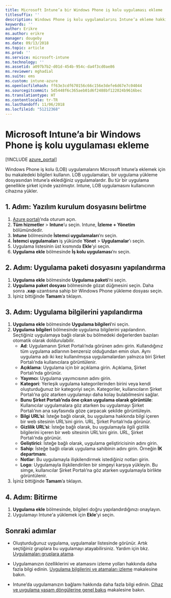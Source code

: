 ```yaml
---
title: Microsoft Intune’a bir Windows Phone iş kolu uygulaması ekleme
titlesuffix: ''
description: Windows Phone iş kolu uygulamalarını Intune’a ekleme hakkında bilgi edinin.
keywords: ''
author: Erikre
ms.author: erikre
manager: dougeby
ms.date: 09/13/2018
ms.topic: article
ms.prod: ''
ms.service: microsoft-intune
ms.technology: ''
ms.assetid: a097b7b2-d01d-454b-954c-da4f3cd0ae86
ms.reviewer: mghadial
ms.suite: ems
ms.custom: intune-azure
ms.openlocfilehash: ff63e3cdf670156c66c156e3defe6d67e7c04044
ms.sourcegitcommit: 5d5448f6c365aeb01d6f2488bf122024b9616bec
ms.translationtype: HT
ms.contentlocale: tr-TR
ms.lasthandoff: 11/06/2018
ms.locfileid: "51212368"
---
```

# <a name="add-a-windows-phone-line-of-business-app-to-microsoft-intune"></a>Microsoft Intune’a bir Windows Phone iş kolu uygulaması ekleme

[!INCLUDE [azure_portal](./includes/azure_portal.md)]

Windows Phone iş kolu (LOB) uygulamalarını Microsoft Intune’a eklemek için bu makaledeki bilgileri kullanın. LOB uygulamaları, bir uygulama yükleme dosyasından Intune’a eklediğiniz uygulamalardır. Bu tür bir uygulama genellikle şirket içinde yazılmıştır. Intune, LOB uygulamasını kullanıcının cihazına yükler. 

## <a name="step-1-specify-the-software-setup-file"></a>1. Adım: Yazılım kurulum dosyasını belirtme

1. [Azure portalı](https://portal.azure.com)’nda oturum açın.
2. **Tüm hizmetler** > **Intune**’u seçin. Intune, **İzleme + Yönetim** bölümündedir.
3. **Intune** bölmesinde **İstemci uygulamaları**’nı seçin.
4. **İstemci uygulamaları** iş yükünde **Yönet** > **Uygulamalar**’ı seçin.
5. Uygulama listesinin üst kısmında **Ekle**’yi seçin.
6. **Uygulama ekle** bölmesinde **İş kolu uygulaması**’nı seçin.

## <a name="step-2-configure-the-app-package-file"></a>2. Adım: Uygulama paketi dosyasını yapılandırma

1. **Uygulama ekle** bölmesinde **Uygulama paketi**’ni seçin.
2. **Uygulama paket dosyası** bölmesinde gözat düğmesini seçin. Daha sonra **.xap** uzantısına sahip bir Windows Phone yükleme dosyası seçin.
3. İşiniz bittiğinde **Tamam**’a tıklayın.


## <a name="step-3-configure-app-information"></a>3. Adım: Uygulama bilgilerini yapılandırma

1. **Uygulama ekle** bölmesinde **Uygulama bilgileri**’ni seçin.
2. **Uygulama bilgileri** bölmesinde uygulama bilgilerini yapılandırın. Seçtiğiniz uygulamaya bağlı olarak bu bölmedeki değerlerden bazıları otomatik olarak doldurulabilir.
    - **Ad**: Uygulamanın Şirket Portalı’nda görünen adını girin. Kullandığınız tüm uygulama adlarının benzersiz olduğundan emin olun. Aynı uygulama adı iki kez kullanılmışsa uygulamalardan yalnızca biri Şirket Portalı’nda kullanıcılara görüntülenir.
    - **Açıklama**: Uygulama için bir açıklama girin. Açıklama, Şirket Portalı’nda görünür.
    - **Yayımcı**: Uygulama yayımcısının adını girin.
    - **Kategori**: Yerleşik uygulama kategorilerinden birini veya kendi oluşturduğunuz bir kategoriyi seçin. Kategoriler, kullanıcıların Şirket Portalı’na göz atarken uygulamayı daha kolay bulabilmesini sağlar.
    - **Bunu Şirket Portalı’nda öne çıkan uygulama olarak görüntüle**: Kullanıcılar uygulamalara göz atarken bu uygulamayı Şirket Portalı’nın ana sayfasında göze çarpacak şekilde görüntüleyin.
    - **Bilgi URL’si**: İsteğe bağlı olarak, bu uygulama hakkında bilgi içeren bir web sitesinin URL’sini girin. URL, Şirket Portalı’nda görünür.
    - **Gizlilik URL’si**: İsteğe bağlı olarak, bu uygulamayla ilgili gizlilik bilgilerini içeren bir web sitesinin URL’sini girin. URL, Şirket Portalı’nda görünür.
    - **Geliştirici**: İsteğe bağlı olarak, uygulama geliştiricisinin adını girin.
    - **Sahip**: İsteğe bağlı olarak uygulama sahibinin adını girin. Örneğin **İK departmanı**.
    - **Notlar**: Bu uygulamayla ilişkilendirmek istediğiniz notları girin.
    - **Logo**: Uygulamayla ilişkilendirilen bir simgeyi karşıya yükleyin. Bu simge, kullanıcılar Şirket Portalı’na göz atarken uygulamayla birlikte görüntülenir.
3. İşiniz bittiğinde **Tamam**’a tıklayın.

## <a name="step-4-finish-up"></a>4. Adım: Bitirme

1. **Uygulama ekle** bölmesinde, bilgileri doğru yapılandırdığınızı onaylayın.
2. Uygulamayı Intune'a yüklemek için **Ekle**’yi seçin.

## <a name="next-steps"></a>Sonraki adımlar

- Oluşturduğunuz uygulama, uygulamalar listesinde görünür. Artık seçtiğiniz gruplara bu uygulamayı atayabilirsiniz. Yardım için bkz. [Uygulamaları gruplara atama](apps-deploy.md).

- Uygulamanızın özelliklerini ve atamasını izleme yolları hakkında daha fazla bilgi edinin. [Uygulama bilgilerini ve atamaları izleme](apps-monitor.md) makalesine bakın.

- Intune’da uygulamanızın bağlamı hakkında daha fazla bilgi edinin. [Cihaz ve uygulama yaşam döngülerine genel bakış](introduction-device-app-lifecycles.md) makalesine bakın.
